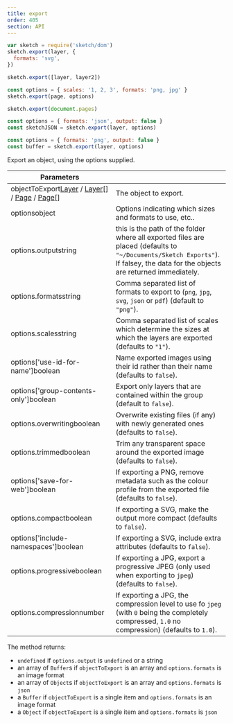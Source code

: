 ```yaml
---
title: export
order: 405
section: API
---
```


```javascript
var sketch = require('sketch/dom')
sketch.export(layer, {
  formats: 'svg',
})
```

```javascript
sketch.export([layer, layer2])
```

```javascript
const options = { scales: '1, 2, 3', formats: 'png, jpg' }
sketch.export(page, options)
```

```javascript
sketch.export(document.pages)
```

```javascript
const options = { formats: 'json', output: false }
const sketchJSON = sketch.export(layer, options)
```

```javascript
const options = { formats: 'png', output: false }
const buffer = sketch.export(layer, options)
```

Export an object, using the options supplied.

| Parameters                                                                                                        |                                                                                                                                                                                |
| ----------------------------------------------------------------------------------------------------------------- | ------------------------------------------------------------------------------------------------------------------------------------------------------------------------------ |
| objectToExport<span class="arg-type">[Layer](#layer) / [Layer](#layer)[] / [Page](#page) / [Page](#page)[]</span> | The object to export.                                                                                                                                                          |
| options<span class="arg-type">object</span>                                                                       | Options indicating which sizes and formats to use, etc..                                                                                                                       |
| options.output<span class="arg-type">string</span>                                                                | this is the path of the folder where all exported files are placed (defaults to `"~/Documents/Sketch Exports"`). If falsey, the data for the objects are returned immediately. |
| options.formats<span class="arg-type">string</span>                                                               | Comma separated list of formats to export to (`png`, `jpg`, `svg`, `json` or `pdf`) (default to `"png"`).                                                                      |
| options.scales<span class="arg-type">string</span>                                                                | Comma separated list of scales which determine the sizes at which the layers are exported (defaults to `"1"`).                                                                 |
| options['use-id-for-name']<span class="arg-type">boolean</span>                                                   | Name exported images using their id rather than their name (defaults to `false`).                                                                                              |
| options['group-contents-only']<span class="arg-type">boolean</span>                                               | Export only layers that are contained within the group (default to `false`).                                                                                                   |
| options.overwriting<span class="arg-type">boolean</span>                                                          | Overwrite existing files (if any) with newly generated ones (defaults to `false`).                                                                                             |
| options.trimmed<span class="arg-type">boolean</span>                                                              | Trim any transparent space around the exported image (defaults to `false`).                                                                                                    |
| options['save-for-web']<span class="arg-type">boolean</span>                                                      | If exporting a PNG, remove metadata such as the colour profile from the exported file (defaults to `false`).                                                                   |
| options.compact<span class="arg-type">boolean</span>                                                              | If exporting a SVG, make the output more compact (defaults to `false`).                                                                                                        |
| options['include-namespaces']<span class="arg-type">boolean</span>                                                | If exporting a SVG, include extra attributes (defaults to `false`).                                                                                                            |
| options.progressive<span class="arg-type">boolean</span>                                                          | If exporting a JPG, export a progressive JPEG (only used when exporting to `jpeg`) (defaults to `false`).                                                                      |
| options.compression<span class="arg-type">number</span>                                                           | If exporting a JPG, the compression level to use fo `jpeg` (with `0` being the completely compressed, `1.0` no compression) (defaults to `1.0`).                               |

The method returns:

- `undefined` if `options.output` is `undefined` or a string
- an array of `Buffer`s if `objectToExport` is an array and `options.formats` is an image format
- an array of `Object`s if `objectToExport` is an array and `options.formats` is `json`
- a `Buffer` if `objectToExport` is a single item and `options.formats` is an image format
- a `Object` if `objectToExport` is a single item and `options.formats` is `json`
